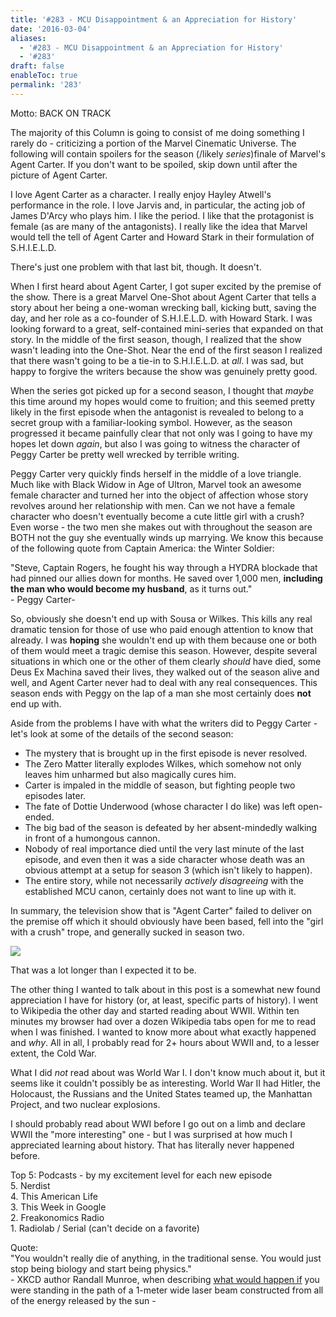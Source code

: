 ```yaml
---
title: '#283 - MCU Disappointment & an Appreciation for History'
date: '2016-03-04'
aliases:
  - '#283 - MCU Disappointment & an Appreciation for History'
  - '#283'
draft: false
enableToc: true
permalink: '283'
---
```


Motto: BACK ON TRACK  
  
The majority of this Column is going to consist of me doing something I rarely do - criticizing a portion of the Marvel Cinematic Universe. The following will contain spoilers for the season (/likely _series_)finale of Marvel's Agent Carter. If you don't want to be spoiled, skip down until after the picture of Agent Carter.  
  
I love Agent Carter as a character. I really enjoy Hayley Atwell's performance in the role. I love Jarvis and, in particular, the acting job of James D'Arcy who plays him. I like the period. I like that the protagonist is female (as are many of the antagonists). I really like the idea that Marvel would tell the tell of Agent Carter and Howard Stark in their formulation of S.H.I.E.L.D.  
  
There's just one problem with that last bit, though. It doesn't.  
  
When I first heard about Agent Carter, I got super excited by the premise of the show. There is a great Marvel One-Shot about Agent Carter that tells a story about her being a one-woman wrecking ball, kicking butt, saving the day, and her role as a co-founder of S.H.I.E.L.D. with Howard Stark. I was looking forward to a great, self-contained mini-series that expanded on that story. In the middle of the first season, though, I realized that the show wasn't leading into the One-Shot. Near the end of the first season I realized that there wasn't going to be a tie-in to S.H.I.E.L.D. at _all_. I was sad, but happy to forgive the writers because the show was genuinely pretty good.   
  
When the series got picked up for a second season, I thought that _maybe_ this time around my hopes would come to fruition; and this seemed pretty likely in the first episode when the antagonist is revealed to belong to a secret group with a familiar-looking symbol. However, as the season progressed it became painfully clear that not only was I going to have my hopes let down _again_, but also I was going to witness the character of Peggy Carter be pretty well wrecked by terrible writing.   
  
Peggy Carter very quickly finds herself in the middle of a love triangle. Much like with Black Widow in Age of Ultron, Marvel took an awesome female character and turned her into the object of affection whose story revolves around her relationship with men. Can we not have a female character who doesn't eventually become a cute little girl with a crush? Even worse - the two men she makes out with throughout the season are BOTH not the guy she eventually winds up marrying. We know this because of the following quote from Captain America: the Winter Soldier:  
  
"Steve, Captain Rogers, he fought his way through a HYDRA blockade that had pinned our allies down for months. He saved over 1,000 men, **including the man who would become my husband**, as it turns out."  
\- Peggy Carter-   
  
So, obviously she doesn't end up with Sousa or Wilkes. This kills any real dramatic tension for those of use who paid enough attention to know that already. I was **hoping** she wouldn't end up with them because one or both of them would meet a tragic demise this season. However, despite several situations in which one or the other of them clearly _should_ have died, some Deus Ex Machina saved their lives, they walked out of the season alive and well, and Agent Carter never had to deal with any real consequences. This season ends with Peggy on the lap of a man she most certainly does **not** end up with.  
  
Aside from the problems I have with what the writers did to Peggy Carter - let's look at some of the details of the second season:  
  
* The mystery that is brought up in the first episode is never resolved.
* The Zero Matter literally explodes Wilkes, which somehow not only leaves him unharmed but also magically cures him.
* Carter is impaled in the middle of season, but fighting people two episodes later.
* The fate of Dottie Underwood (whose character I do like) was left open-ended.
* The big bad of the season is defeated by her absent-mindedly walking in front of a humongous cannon.
* Nobody of real importance died until the very last minute of the last episode, and even then it was a side character whose death was an obvious attempt at a setup for season 3 (which isn't likely to happen).
* The entire story, while not necessarily _actively disagreeing_ with the established MCU canon, certainly does not want to line up with it.
  
In summary, the television show that is "Agent Carter" failed to deliver on the premise off which it should obviously have been based, fell into the "girl with a crush" trope, and generally sucked in season two.  
  
  
[![](assets/283-1.jpg)](https://2.bp.blogspot.com/-6KYWswguzrc/VtopxN3IPYI/AAAAAAACGpA/f5vX6uDlhZ8/s1600/%2523283%2B-%2BAgent%2BCarter.jpg)
  
  
That was a lot longer than I expected it to be.  
  
The other thing I wanted to talk about in this post is a somewhat new found appreciation I have for history (or, at least, specific parts of history). I went to Wikipedia the other day and started reading about WWII. Within ten minutes my browser had over a dozen Wikipedia tabs open for me to read when I was finished. I wanted to know more about what exactly happened and _why_. All in all, I probably read for 2+ hours about WWII and, to a lesser extent, the Cold War.  
  
What I did _not_ read about was World War I. I don't know much about it, but it seems like it couldn't possibly be as interesting. World War II had Hitler, the Holocaust, the Russians and the United States teamed up, the Manhattan Project, and two nuclear explosions.   
  
I should probably read about WWI before I go out on a limb and declare WWII the "more interesting" one - but I was surprised at how much I appreciated learning about history. That has literally never happened before.  
  
Top 5: Podcasts - by my excitement level for each new episode  
5\. Nerdist  
4\. This American Life  
3\. This Week in Google  
2\. Freakonomics Radio  
1\. Radiolab / Serial (can't decide on a favorite)  
  
Quote:  
"You wouldn't really die of anything, in the traditional sense. You would just stop being biology and start being physics."  
\- XKCD author Randall Munroe, when describing [what would happen if](https://what-if.xkcd.com/141/) you were standing in the path of a 1-meter wide laser beam constructed from all of the energy released by the sun -

